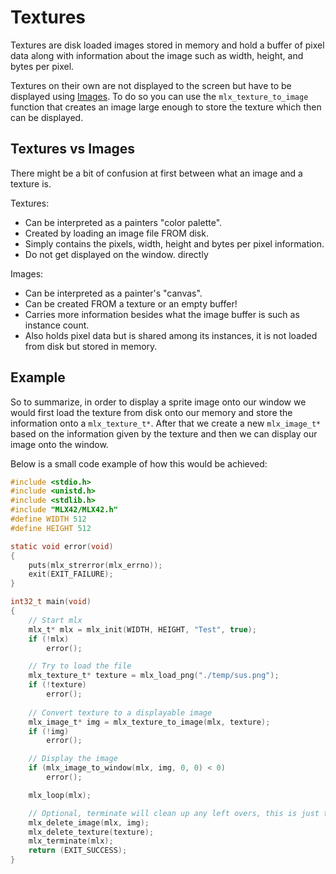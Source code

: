 <!----------------------------------------------------------------------------
Copyright @ 2021-2022 Codam Coding College. All rights reserved.
See copyright and license notice in the root project for more information.
----------------------------------------------------------------------------->

# Textures

Textures are disk loaded images stored in memory and hold a buffer of pixel data along with information 
about the image such as width, height, and bytes per pixel.

Textures on their own are not displayed to the screen but have to be displayed using [Images](Images.md).
To do so you can use the `mlx_texture_to_image` function that creates an image large enough to store the 
texture which then can be displayed.

## Textures vs Images

There might be a bit of confusion at first between what an image and a texture is.

Textures:
* Can be interpreted as a painters "color palette".
* Created by loading an image file FROM disk.
* Simply contains the pixels, width, height and bytes per pixel information.
* Do not get displayed on the window. directly

Images:
* Can be interpreted as a painter's "canvas".
* Can be created FROM a texture or an empty buffer!
* Carries more information besides what the image buffer is such as instance count.
* Also holds pixel data but is shared among its instances, it is not loaded from disk but stored in memory.

## Example

So to summarize, in order to display a sprite image onto our window we would first load the texture from 
disk onto our memory and store the information onto a `mlx_texture_t*`. After that we create a new `mlx_image_t*` 
based on the information given by the texture and then we can display our image onto the window.

Below is a small code example of how this would be achieved:

```C
#include <stdio.h>
#include <unistd.h>
#include <stdlib.h>
#include "MLX42/MLX42.h"
#define WIDTH 512
#define HEIGHT 512

static void error(void)
{
	puts(mlx_strerror(mlx_errno));
	exit(EXIT_FAILURE);
}

int32_t	main(void)
{
	// Start mlx
	mlx_t* mlx = mlx_init(WIDTH, HEIGHT, "Test", true);
	if (!mlx)
        error();

	// Try to load the file
	mlx_texture_t* texture = mlx_load_png("./temp/sus.png");
	if (!texture)
        error();
	
	// Convert texture to a displayable image
	mlx_image_t* img = mlx_texture_to_image(mlx, texture);
	if (!img)
        error();

	// Display the image
	if (mlx_image_to_window(mlx, img, 0, 0) < 0)
        error();

	mlx_loop(mlx);

	// Optional, terminate will clean up any left overs, this is just to demonstrate.
	mlx_delete_image(mlx, img);
	mlx_delete_texture(texture);
	mlx_terminate(mlx);
	return (EXIT_SUCCESS);
}
```
